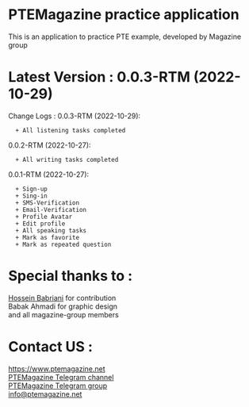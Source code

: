 # PTEMagazine practice application
This is an application to practice PTE example, developed by Magazine group  
# Latest Version : 0.0.3-RTM  (2022-10-29)  
Change Logs :
  0.0.3-RTM (2022-10-29):    
	
      + All listening tasks completed            

  0.0.2-RTM (2022-10-27):    
	
      + All writing tasks completed            
  
  0.0.1-RTM (2022-10-27):    
	
      + Sign-up            
      + Sing-in            
      + SMS-Verification            
      + Email-Verification            
      + Profile Avatar           
      + Edit profile            
      + All speaking tasks            
      + Mark as favorite            
      + Mark as repeated question  
# Special thanks to :
[Hossein Babriani](https://github.com/HosseinBabriani)  for contribution  
Babak Ahmadi for graphic design  
and all magazine-group members
	
# Contact US :
https://www.ptemagazine.net  
[PTEMagazine Telegram channel](https://t.me/PTEmagazine)  
[PTEMagazine Telegram group](https://t.me/PTEmag)  
info@ptemagazine.net
